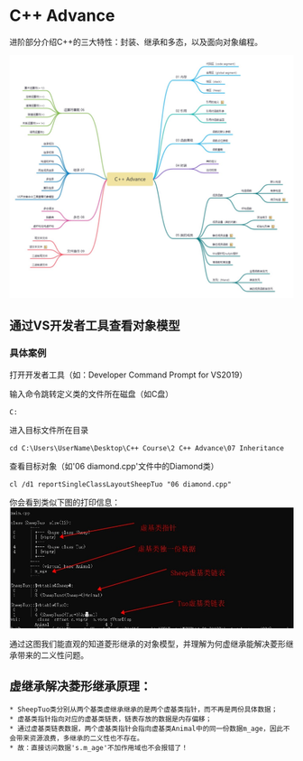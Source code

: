 C++ Advance
===
进阶部分介绍C++的三大特性：封装、继承和多态，以及面向对象编程。

![Advance](../images/Advance.jpg)

## 通过VS开发者工具查看对象模型

### 具体案例

打开开发者工具（如：Developer Command Prompt for VS2019）

输入命令跳转定义类的文件所在磁盘（如C盘）
```
C:
```

进入目标文件所在目录
```
cd C:\Users\UserName\Desktop\C++ Course\2 C++ Advance\07 Inheritance
```

查看目标对象（如'06 diamond.cpp'文件中的Diamond类）
```
cl /d1 reportSingleClassLayoutSheepTuo "06 diamond.cpp"
```

你会看到类似下图的打印信息：
![diamond](../images/diamond.jpeg)

通过这图我们能直观的知道菱形继承的对象模型，并理解为何虚继承能解决菱形继承带来的二义性问题。

## 虚继承解决菱形继承原理：
```
* SheepTuo类分别从两个基类虚继承继承的是两个虚基类指针，而不再是两份具体数据；
* 虚基类指针指向对应的虚基类链表，链表存放的数据是内存偏移；
* 通过虚基类链表数据，两个虚基类指针会指向虚基类Animal中的同一份数据m_age，因此不会带来资源浪费，多继承的二义性也不存在。
* 故：直接访问数据's.m_age'不加作用域也不会报错了！
```